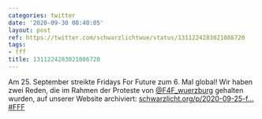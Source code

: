 ```yaml
---
categories: twitter
date: '2020-09-30 08:40:05'
layout: post
ref: https://twitter.com/schwarzlichtwue/status/1311224283021086720
tags:
- fff
title: 1311224283021086720
---
```

Am 25. September streikte Fridays For Future zum 6. Mal global! Wir haben zwei Reden, die im Rahmen der Proteste von [@F4F_wuerzburg](https://twitter.com/F4F_wuerzburg) gehalten wurden, auf unserer Website archiviert: [schwarzlicht.org/p/2020-09-25-f…](https://schwarzlicht.org/p/2020-09-25-fff-trauerrede.html) [#FFF](/t/fff)